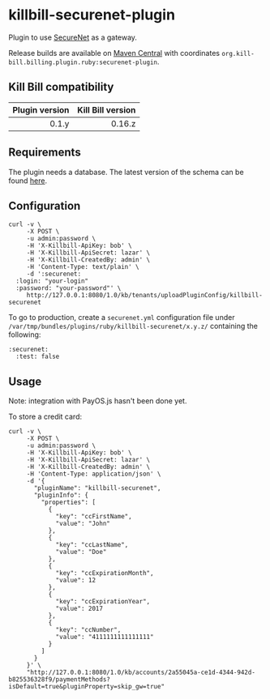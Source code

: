 killbill-securenet-plugin
=========================

Plugin to use [SecureNet](http://www.securenet.com/) as a gateway.

Release builds are available on [Maven Central](http://search.maven.org/#search%7Cga%7C1%7Cg%3A%22org.kill-bill.billing.plugin.ruby%22%20AND%20a%3A%22securenet-plugin%22) with coordinates `org.kill-bill.billing.plugin.ruby:securenet-plugin`.

Kill Bill compatibility
-----------------------

| Plugin version | Kill Bill version |
| -------------: | ----------------: |
| 0.1.y          | 0.16.z            |

Requirements
------------

The plugin needs a database. The latest version of the schema can be found [here](https://github.com/killbill/killbill-securenet-plugin/blob/master/db/ddl.sql).

Configuration
-------------

```
curl -v \
     -X POST \
     -u admin:password \
     -H 'X-Killbill-ApiKey: bob' \
     -H 'X-Killbill-ApiSecret: lazar' \
     -H 'X-Killbill-CreatedBy: admin' \
     -H 'Content-Type: text/plain' \
     -d ':securenet:
  :login: "your-login"
  :password: "your-password"' \
     http://127.0.0.1:8080/1.0/kb/tenants/uploadPluginConfig/killbill-securenet
```

To go to production, create a `securenet.yml` configuration file under `/var/tmp/bundles/plugins/ruby/killbill-securenet/x.y.z/` containing the following:

```
:securenet:
  :test: false
```

Usage
-----

Note: integration with PayOS.js hasn't been done yet.

To store a credit card:

```
curl -v \
     -X POST \
     -u admin:password \
     -H 'X-Killbill-ApiKey: bob' \
     -H 'X-Killbill-ApiSecret: lazar' \
     -H 'X-Killbill-CreatedBy: admin' \
     -H 'Content-Type: application/json' \
     -d '{
       "pluginName": "killbill-securenet",
       "pluginInfo": {
         "properties": [
           {
             "key": "ccFirstName",
             "value": "John"
           },
           {
             "key": "ccLastName",
             "value": "Doe"
           },
           {
             "key": "ccExpirationMonth",
             "value": 12
           },
           {
             "key": "ccExpirationYear",
             "value": 2017
           },
           {
             "key": "ccNumber",
             "value": "4111111111111111"
           }
         ]
       }
     }' \
     "http://127.0.0.1:8080/1.0/kb/accounts/2a55045a-ce1d-4344-942d-b825536328f9/paymentMethods?isDefault=true&pluginProperty=skip_gw=true"
```
